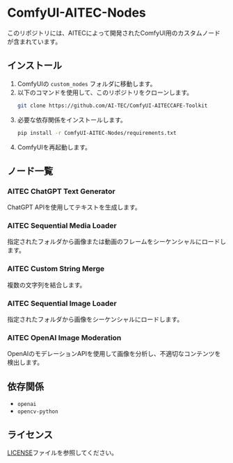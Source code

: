 # ComfyUI-AITEC-Nodes

このリポジトリには、AITECによって開発されたComfyUI用のカスタムノードが含まれています。

## インストール

1. ComfyUIの `custom_nodes` フォルダに移動します。
2. 以下のコマンドを使用して、このリポジトリをクローンします。
   ```bash
   git clone https://github.com/AI-TEC/ComfyUI-AITECCAFE-Toolkit
   ```
3. 必要な依存関係をインストールします。
   ```bash
   pip install -r ComfyUI-AITEC-Nodes/requirements.txt
   ```
4. ComfyUIを再起動します。

## ノード一覧

### AITEC ChatGPT Text Generator
ChatGPT APIを使用してテキストを生成します。

### AITEC Sequential Media Loader
指定されたフォルダから画像または動画のフレームをシーケンシャルにロードします。

### AITEC Custom String Merge
複数の文字列を結合します。

### AITEC Sequential Image Loader
指定されたフォルダから画像をシーケンシャルにロードします。

### AITEC OpenAI Image Moderation
OpenAIのモデレーションAPIを使用して画像を分析し、不適切なコンテンツを検出します。

## 依存関係

- `openai`
- `opencv-python`

## ライセンス

[LICENSE](LICENSE)ファイルを参照してください。

